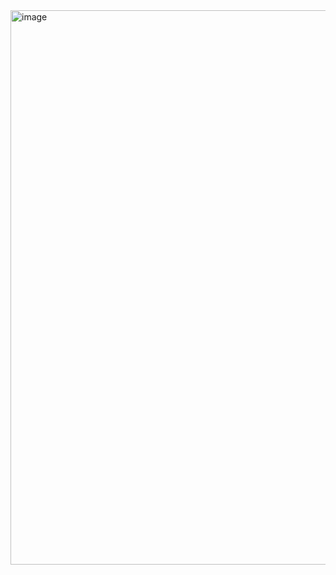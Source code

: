 <img width="1657" height="887" alt="image" src="https://github.com/user-attachments/assets/8c9ff723-2198-45cf-8c59-0ad8c2cbd91a" />
